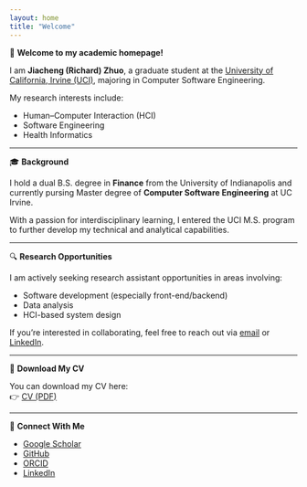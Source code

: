 ```yaml
---
layout: home
title: "Welcome"
---
```


👋 **Welcome to my academic homepage!**

I am **Jiacheng (Richard) Zhuo**, a graduate student at the [University of California, Irvine (UCI)](https://www.ics.uci.edu/), majoring in Computer Software Engineering.

My research interests include:
- Human–Computer Interaction (HCI)
- Software Engineering
- Health Informatics

---

🎓 **Background**

I hold a dual B.S. degree in **Finance** from the University of Indianapolis and currently pursing Master degree of **Computer Software Engineering** at UC Irvine.

With a passion for interdisciplinary learning, I entered the UCI M.S. program to further develop my technical and analytical capabilities.

---

🔍 **Research Opportunities**

I am actively seeking research assistant opportunities in areas involving:
- Software development (especially front-end/backend)
- Data analysis
- HCI-based system design

If you’re interested in collaborating, feel free to reach out via [email](mailto:zhuoj5@uci.edu) or [LinkedIn](https://www.linkedin.com/in/your-username/).

---

📄 **Download My CV**

You can download my CV here:  
👉 [CV (PDF)](/files/cv.pdf)

---

🔗 **Connect With Me**

- [Google Scholar](https://scholar.google.com/citations?user=PS_CX0AAAAAJ)  
- [GitHub](https://github.com/rjcheuk)  
- [ORCID](https://orcid.org/0000-0000-0000-0000)  
- [LinkedIn](https://www.linkedin.com/in/your-username/)

